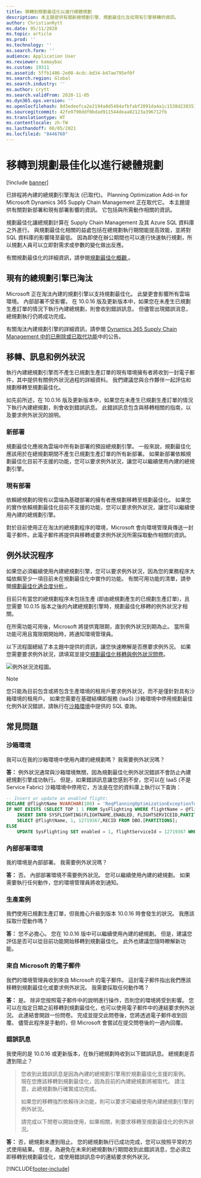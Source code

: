 ```yaml
---
title: 移轉到規劃最佳化以進行總體規劃
description: 本主題提供有關新總規劃引擎、規劃最佳化及從現有引擎移轉的資訊。
author: ChristianRytt
ms.date: 05/11/2020
ms.topic: article
ms.prod: ''
ms.technology: ''
ms.search.form: ''
audience: Application User
ms.reviewer: kamaybac
ms.custom: 19311
ms.assetid: 5ffb1486-2e08-4cdc-bd34-b47ae795ef0f
ms.search.region: Global
ms.search.industry: ''
ms.author: crytt
ms.search.validFrom: 2020-11-05
ms.dyn365.ops.version: ''
ms.openlocfilehash: 8d3edeefca2e2194a8d5484afbfabf2091da4a1c1538d238351a5d389177ccfd
ms.sourcegitcommit: 42fe9790ddf0bdad911544deaa82123a396712fb
ms.translationtype: HT
ms.contentlocale: zh-TW
ms.lasthandoff: 08/05/2021
ms.locfileid: "8446760"
---
```

# <a name="migration-to-planning-optimization-for-master-planning"></a>移轉到規劃最佳化以進行總體規劃

[!include [banner](../includes/banner.md)]

已排程將內建的總規劃引擎淘汰 (已取代)。 Planning Optimization Add-in for Microsoft Dynamics 365 Supply Chain Management 正在取代它。 本主題提供有關對新部署和現有部署影響的資訊。 它包括與所需動作相關的資訊。

規劃最佳化讓總規劃計算在 Supply Chain Management 及其 Azure SQL 資料庫之外進行。 與規劃最佳化相關的益處包括在總規劃執行期間能提高效能，並將對 SQL 資料庫的影響降至最低。 因為即使在辦公期間也可以進行快速執行規劃，所以規劃人員可以立即對需求或參數的變化做出反應。

有關規劃最佳化的詳細資訊，請參閱[規劃最佳化概觀 ](planning-optimization/planning-optimization-overview.md)。

## <a name="obsolescence-of-the-existing-master-planning-engine"></a>現有的總規劃引擎已洶汰

Microsoft 正在淘汰內建的規劃引擎以支持規劃最佳化。 此變更會影響所有雲端環境。 內部部署不受影響。 在 10.0.16 版及更新版本中，如果您在未產生已規劃生產訂單的情況下執行內建總規劃，則會收到錯誤訊息。 但儘管出現錯誤消息，總規劃執行仍將成功完成。

有關淘汰內建規劃引擎的詳細資訊，請參閱 [Dynamics 365 Supply Chain Management 中的已刪除或已取代功能](../get-started/removed-deprecated-features-scm-updates.md)中的公告。

## <a name="migration-messages-and-exceptions"></a>移轉、訊息和例外狀況

執行內建總規劃引擎而不產生已規劃生產訂單的現有環境擁有者將收到一封電子郵件，其中提供有關例外狀況過程的詳細資料。 我們建議您與合作夥伴一起評估和規劃移轉至規劃最佳化。

如先前所述，在 10.0.16 版及更新版本中，如果您在未產生已規劃生產訂單的情況下執行內建總規劃，則會收到錯誤訊息。 此錯誤訊息包含與移轉相關的指南，以及要求例外狀況的說明。

### <a name="new-deployments"></a>新部署

規劃最佳化應視為雲端中所有新部署的預設總規劃引擎。 一般來說，規劃最佳化應該用於在總規劃期間不產生已規劃生產訂單的所有新部署。 如果新部署依賴規劃最佳化目前不支援的功能，您可以要求例外狀況，讓您可以繼續使用內建的總規劃引擎。

### <a name="existing-deployments"></a>現有部署

依賴總規劃的現有以雲端為基礎部署的擁有者應規劃移轉至規劃最佳化。 如果您的實作依賴規劃最佳化目前不支援的功能，您可以要求例外狀況，讓您可以繼續使用內建的總規劃引擎。

對於目前使用正在淘汰的總規劃程序的環境，Microsoft 會向環境管理員傳送一封電子郵件。此電子郵件將提供與移轉或要求例外狀況所需採取動作相關的資訊。

## <a name="the-exception-process"></a>例外狀況程序

如果您必須繼續使用內建總規劃引擎，您可以要求例外狀況，因為您的業務程序大幅依賴至少一項目前未在規劃最佳化中實作的功能。 有關可用功能的清單，請參閱[規劃最佳化適合度分析 ](planning-optimization/planning-optimization-fit-analysis.md)。

目前只有當您的總規劃程序未包括生產 (即由總規劃產生的已規劃生產訂單)，且您需要 10.0.15 版本之後的內建總規劃引擎時，規劃最佳化移轉的例外狀況才相關。

在所需功能可用後，Microsoft 將提供寬限期，直到例外狀況到期為止。 當所需功能可用且寬限期開始時，將通知環境管理員。

以下流程圖總結了本主題中提供的資訊，讓您快速瞭解是否應要求例外況。 如果您需要要求例外狀況，請填寫並提交[規劃最佳化移轉與例外狀況問卷](https://go.microsoft.com/fwlink/?linkid=2144962)。

![例外狀況流程圖。](media/exception-diagram.png "例外狀況流程圖")

> [!NOTE]
> 您只能為目前包含或將包含生產環境的租用戶要求例外狀況，而不是僅針對具有沙箱環境的租用戶。 如果您需要在基礎結構即服務 (IaaS) 沙箱環境中停用規劃最佳化例外狀況錯誤，請執行在[沙箱環境](#faq-sandbox)中提供的 SQL 查詢。

## <a name="frequently-asked-questions"></a>常見問題

### <a name="sandbox-environments"></a><a name="faq-sandbox"></a>沙箱環境

我可以在我的沙箱環境中使用內建的總規劃嗎？ 我需要例外狀況嗎？

**答：** 例外狀況通常與沙箱環境無關，因為規劃最佳化例外狀況錯誤不會防止內建總規劃引擎成功執行。 但是，如果錯誤訊息讓您感到不安，您可以在 IaaS (不是 Service Fabric) 沙箱環境中停用它，方法是在您的資料庫上執行以下查詢：

```sql
-- Insert or update an enabled flight:
DECLARE @flightName NVARCHAR(100) = 'ReqPlanningOptimizationExceptionToggle';
IF NOT EXISTS (SELECT TOP 1 1 FROM SysFlighting WHERE flightName = @flightName)
    INSERT INTO SYSFLIGHTING(FLIGHTNAME,ENABLED, FLIGHTSERVICEID,PARTITION)
    SELECT @flightName, 1, 12719367,RECID FROM DBO.[PARTITIONS];
ELSE
    UPDATE SysFlighting SET enabled = 1, flightServiceId = 12719367 WHERE flightName = @flightName;
```

### <a name="on-premises-environments"></a>內部部署環境

我的環境是內部部署。 我需要例外狀況嗎？

**答：** 否。 內部部署環境不需要例外狀況。 您可以繼續使用內建的總規劃。 如果需要執行任何動作，您的環境管理員將收到通知。

### <a name="production-scenarios"></a>生產案例

我們使用已規劃生產訂單，但我擔心升級到版本 10.0.16 時會發生的狀況。 我應該採取什麼動作嗎？

**答：** 您不必擔心。 您在 10.0.16 版中可以繼續使用內建的總規劃。 但是，建議您評估是否可以從目前功能開始移轉到規劃最佳化。 此外也建議您隨時瞭解新功能。

### <a name="email-from-microsoft"></a>來自 Microsoft 的電子郵件

我們的環境管理員收到來自 Microsoft 的電子郵件。 這封電子郵件指出我們應該移轉到規劃最佳化或要求例外狀況。 我需要採取任何動作嗎？

**答：** 是。 除非您按照電子郵件中的說明進行操作，否則您的環境將受到影響。 您可以在指定日期之前移轉到規劃最佳化，也可以使用電子郵件中的連結要求例外狀況。 此連結會開啟一份問卷。 完成並提交此問卷後，您將透過電子郵件收到回覆。 儘管此程序是手動的，但 Microsoft 會嘗試在提交問卷後的一週內回覆。

### <a name="error-messages"></a>錯誤訊息

我使用的是 10.0.16 或更新版本，在執行總規劃時收到以下錯誤訊息。 總規劃是否遭到阻止？

> 您收到此錯誤訊息是因為內建的總規劃引擎用於規劃最佳化支援的案例。 現在您應該移轉到規劃最佳化，因為目前的內建總規劃將被取代。 請注意，此總規劃執行確實成功完成。
>
> 如果您的移轉強烈依賴待決功能，則可以要求可繼續使用內建總規劃引擎的例外狀況。
>
> 請完成以下問卷以開始使用，如果相關，則要求移轉至規劃最佳化的例外狀況。

**答：** 否，總規劃未遭到阻止。 您的總規劃執行已成功完成，您可以按照平常的方式使用結果。 但是，為避免在未來的總規劃執行期間收到此錯誤消息，您必須立即移轉到規劃最佳化，或使用錯誤訊息中的連結要求例外狀況。


[!INCLUDE[footer-include](../../includes/footer-banner.md)]
